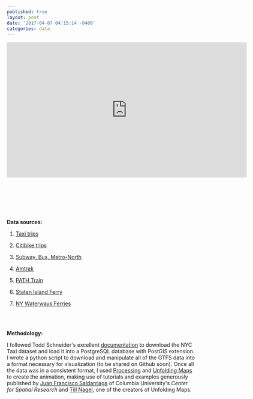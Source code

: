 ```yaml
---
published: true
layout: post
date: '2017-04-07 04:15:14 -0400'
categories: data
---
```

<iframe src="https://player.vimeo.com/video/212484620?byline=0&portrait=0" width="640" height="360" frameborder="0" webkitallowfullscreen mozallowfullscreen allowfullscreen></iframe>

<br><br>

<br><br>

**Data sources:**

1) [Taxi trips](http://www.nyc.gov/html/tlc/html/about/trip_record_data.shtml)

2) [Citibike trips](https://www.citibikenyc.com/system-data)

3) [Subway, Bus, Metro-North](http://web.mta.info/developers/developer-data-terms.html#data)

4) [Amtrak](http://www.gtfs-data-exchange.com/agency/amtrak/)

5) [PATH Train](http://data.trilliumtransit.com/gtfs/path-nj-us/)

6) [Staten Island Ferry](https://data.cityofnewyork.us/Transportation/Staten-Island-Ferry-Schedule-GTFS-/mwxp-krtu)

7) [NY Waterways Ferries](https://github.com/BetaNYC/NY-Waterways-GTFS-data)

<br><br>

**Methodology:**

I followed Todd Schneider's excellent [documentation](https://github.com/toddwschneider/nyc-taxi-data) to download the NYC Taxi dataset and load it into a PostgreSQL database with PostGIS extension. I wrote a python script to download and manipulate all of the GTFS data into a format necessary for visualization (to be shared on Github soon). Once all the data was in a consistent format, I used [Processing](processing.org) and [Unfolding Maps](http://unfoldingmaps.org/) to create the animation, making use of tutorials and examples generously published by [Juan Francisco Saldarriaga](https://github.com/juanfrans-courses/DataScienceSocietyWorkshop) of Columbia University's *Center for Spatial Research* and [Till Nagel](http://unfoldingmaps.org/tutorials/), one of the creators of Unfolding Maps.

